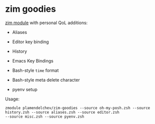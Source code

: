 # zim goodies

[zim module](https://github.com/zimfw/zimfw) with personal QoL additions:

- Aliases

- Editor key binding

- History

- Emacs Key Bindings

- Bash-style `time` format

- Bash-style meta delete character

- pyenv setup

Usage:

```shell
zmodule plamendelchev/zim-goodies --source oh-my-posh.zsh --source history.zsh --source aliases.zsh --source editor.zsh
--source misc.zsh --source pyenv.zsh
```
